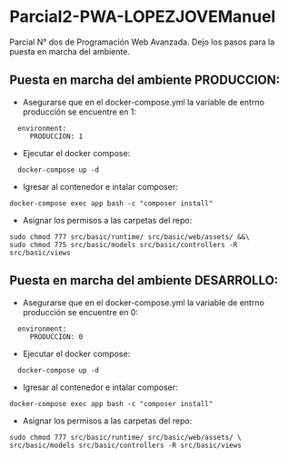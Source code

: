 # Parcial2-PWA-LOPEZJOVEManuel

Parcial N° dos de Programación Web Avanzada.
Dejo los pasos para la puesta en marcha del ambiente.

## Puesta en marcha del ambiente PRODUCCION:

- Asegurarse que en el docker-compose.yml la variable de entrno producción se encuentre en 1:

```
  environment:
     PRODUCCION: 1
```

- Ejecutar el docker compose:

```
  docker-compose up -d
```

- Igresar al contenedor e intalar composer:

```
docker-compose exec app bash -c "composer install"
```

- Asignar los permisos a las carpetas del repo:

```
sudo chmod 777 src/basic/runtime/ src/basic/web/assets/ &&\
sudo chmod 775 src/basic/models src/basic/controllers -R src/basic/views
```

## Puesta en marcha del ambiente DESARROLLO:

- Asegurarse que en el docker-compose.yml la variable de entrno producción se encuentre en 0:

```
  environment:
     PRODUCCION: 0
```

- Ejecutar el docker compose:

```
  docker-compose up -d
```

- Igresar al contenedor e intalar composer:

```
docker-compose exec app bash -c "composer install"
```

- Asignar los permisos a las carpetas del repo:

```
sudo chmod 777 src/basic/runtime/ src/basic/web/assets/ \
src/basic/models src/basic/controllers -R src/basic/views
```
